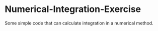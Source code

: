 # Numerical-Integration-Exercise
Some simple code that can calculate integration in a numerical method.

